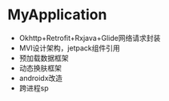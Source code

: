 # MyApplication
- Okhttp+Retrofit+Rxjava+Glide网络请求封装
- MVI设计架构，jetpack组件引用
- 预加载数据框架
- 动态换肤框架
- androidx改造
- 跨进程sp
